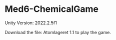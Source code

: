 # Med6-ChemicalGame

Unity Version: 2022.2.5f1 

Download the file: Atomlageret 1.1 to play the game.
